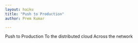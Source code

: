 ```yaml
---
layout: haiku
title: "Push to Production"
author: Prem Kumar

---
```


Push to Production
To the distributed cloud
Across the network
